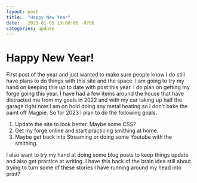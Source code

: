 ```yaml
---
layout: post
title:  "Happy New Year"
date:   2023-01-05 13:00:00 -0700
categories: update
---
```

# Happy New Year!

First post of the year and just wanted to make sure people know I do still have plans to do things with this site and the space. I am going to try my hand on keeping this up to date with post this year. I do plan on getting my forge going this year. I have had a few items around the house that have distracted me from my goals in 2022 and with my car taking up half the garage right now I am on hold doing any metal heating so I don't bake the paint off Magpie. So for 2023 I plan to do the following goals.

1. Update the site to look better. Maybe some CSS?
2. Get my forge online and start practicing smithing at home.
3. Maybe get back into Streaming or doing some Youtube with the smithing.

I also want to try my hand at doing some blog posts to keep things update and also get practice at writing. I have this back of the brain idea still about trying to turn some of these stories I have running around my head into print?
